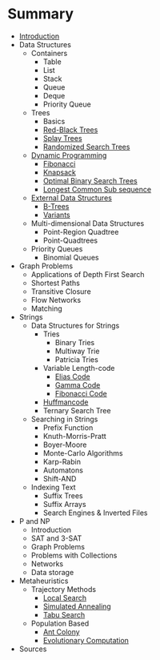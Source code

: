 # Summary

* [Introduction](README.md)
* Data Structures
  * Containers
    * Table
    * List
    * Stack
    * Queue
    * Deque
    * Priority Queue
  * Trees
    * Basics
    * [Red-Black Trees](datastructures/trees/red_black.md)
    * [Splay Trees](datastructures/trees/splay.md)
    * [Randomized Search Trees](datastructures/trees/randomized_search.md)
  * [Dynamic Programming](datastructures/dynamic_programming/dynamic_programming.md)
    * [Fibonacci](datastructures/dynamic_programming/example_fibonacci.md)
    * [Knapsack](datastructures/dynamic_programming/example_knapsack.md)
    * [Optimal Binary Search Trees](datastructures/dynamic_programming/example_optimal_binary_search_trees.md)
    * [Longest Common Sub sequence](datastructures/dynamic_programming/example_longest_common_sub_sequence.md)
  * [External Data Structures](datastructures/external_datastructures/external-data-structures.md)
    * [B-Trees](datastructures/external_datastructures/b_trees.md)
    * [Variants](datastructures/external_datastructures/variants.md)
  * Multi-dimensional Data Structures
    * Point-Region Quadtree
    * Point-Quadtrees
  * Priority Queues
    * Binomial Queues
* Graph Problems
  * Applications of Depth First Search
  * Shortest Paths
  * Transitive Closure
  * Flow Networks
  * Matching
* Strings
  * Data Structures for Strings
    * Tries
      * Binary Tries
      * Multiway Trie
      * Patricia Tries
    * Variable Length-code
      * [Elias Code](strings/variable_length_code/elias.md)
      * [Gamma Code](strings/variable_length_code/gamma.md)
      * [Fibonacci Code](strings/variable_length_code/fibonacci.md)
    * [Huffmancode](strings/huffmancode.md)
    * Ternary Search Tree
  * Searching in Strings
    * Prefix Function
    * Knuth-Morris-Pratt
    * Boyer-Moore
    * Monte-Carlo Algorithms
    * Karp-Rabin
    * Automatons
    * Shift-AND
  * Indexing Text
    * Suffix Trees
    * Suffix Arrays
    * Search Engines & Inverted Files
* P and NP
  * Introduction
  * SAT and 3-SAT
  * Graph Problems
  * Problems with Collections
  * Networks
  * Data storage
* Metaheuristics
  * Trajectory Methods
    * [Local Search](heuristics/trajectory_methods_basic_local_search.md)
    * [Simulated Annealing](heuristics/trajectory_methods_simulated_annealing.md)
    * [Tabu Search](heuristics/trajectory_methods_tabu_search.md)
  * Population Based
    * [Ant Colony](heuristics/population_based_ant_colony.md)
    * [Evolutionary Computation](heuristics/population_based_evolutionary_computation.md)
* Sources



